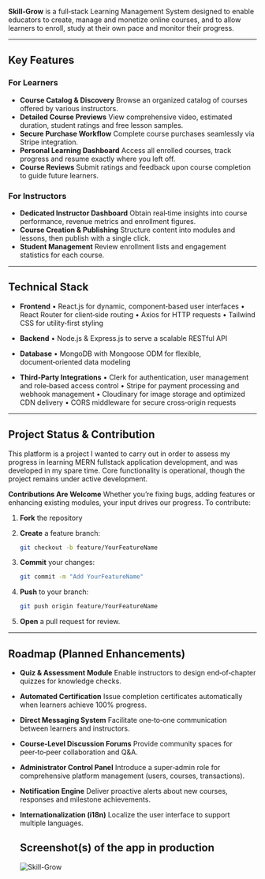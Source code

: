 **Skill‑Grow** is a full‑stack Learning Management System designed to enable educators to create, manage and monetize online courses, and to allow learners to enroll, study at their own pace and monitor their progress.

---

## Key Features

### For Learners

* **Course Catalog & Discovery**
  Browse an organized catalog of courses offered by various instructors.
* **Detailed Course Previews**
  View comprehensive video, estimated duration, student ratings and free lesson samples.
* **Secure Purchase Workflow**
  Complete course purchases seamlessly via Stripe integration.
* **Personal Learning Dashboard**
  Access all enrolled courses, track progress and resume exactly where you left off.
* **Course Reviews**
  Submit ratings and feedback upon course completion to guide future learners.

### For Instructors

* **Dedicated Instructor Dashboard**
  Obtain real‑time insights into course performance, revenue metrics and enrollment figures.
* **Course Creation & Publishing**
  Structure content into modules and lessons, then publish with a single click.
* **Student Management**
  Review enrollment lists and engagement statistics for each course.

---

## Technical Stack

* **Frontend**
  • React.js for dynamic, component‑based user interfaces
  • React Router for client‑side routing
  • Axios for HTTP requests
  • Tailwind CSS for utility‑first styling

* **Backend**
  • Node.js & Express.js to serve a scalable RESTful API

* **Database**
  • MongoDB with Mongoose ODM for flexible, document‑oriented data modeling

* **Third‑Party Integrations**
  • Clerk for authentication, user management and role‑based access control
  • Stripe for payment processing and webhook management
  • Cloudinary for image storage and optimized CDN delivery
  • CORS middleware for secure cross‑origin requests

---

## Project Status & Contribution

This platform is a project I wanted to carry out in order to assess my progress in learning MERN fullstack application development, and was developed in my spare time. Core functionality is operational, though the project remains under active development.

**Contributions Are Welcome**
Whether you’re fixing bugs, adding features or enhancing existing modules, your input drives our progress. To contribute:

1. **Fork** the repository
2. **Create** a feature branch:

   ```bash
   git checkout -b feature/YourFeatureName
   ```
3. **Commit** your changes:

   ```bash
   git commit -m "Add YourFeatureName"
   ```
4. **Push** to your branch:

   ```bash
   git push origin feature/YourFeatureName
   ```
5. **Open** a pull request for review.

---

## Roadmap (Planned Enhancements)

* **Quiz & Assessment Module**
  Enable instructors to design end‑of‑chapter quizzes for knowledge checks.
* **Automated Certification**
  Issue completion certificates automatically when learners achieve 100% progress.
* **Direct Messaging System**
  Facilitate one‑to‑one communication between learners and instructors.
* **Course‑Level Discussion Forums**
  Provide community spaces for peer‑to‑peer collaboration and Q\&A.
* **Administrator Control Panel**
  Introduce a super‑admin role for comprehensive platform management (users, courses, transactions).
* **Notification Engine**
  Deliver proactive alerts about new courses, responses and milestone achievements.
* **Internationalization (i18n)**
  Localize the user interface to support multiple languages.

  ## Screenshot(s) of the app in production


  ![Skill-Grow](https://github.com/user-attachments/assets/a0e4c690-b8b4-4884-95d4-c0a708c82ee9)


